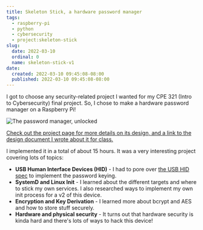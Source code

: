 ```yaml
---
title: Skeleton Stick, a hardware password manager
tags:
  - raspberry-pi
  - python
  - cybersecurity
  - project:skeleton-stick
slug:
  date: 2022-03-10
  ordinal: 0
  name: skeleton-stick-v1
date:
  created: 2022-03-10 09:45:08-08:00
  published: 2022-03-10 09:45:08-08:00
---
```


I got to choose any security-related project I wanted for my CPE 321 (Intro to
Cybersecurity) final project. So, I chose to make a hardware password manager on
a Raspberry Pi!

![The password manager, unlocked](/_/projects/unlocked.jpg)

<!-- excerpt -->

[Check out the project page for more details on its design, and a link to the design document I wrote about it for class.](/projects/skeleton-stick)

I implemented it in a total of about 15 hours. It was a very interesting project
covering lots of topics:

- **USB Human Interface Devices (HID)** - I had to pore over
  [the USB HID spec](https://usb.org/sites/default/files/hut1_3_0.pdf) to
  implement the password keying.
- **SystemD and Linux Init** - I learned about the different targets and where
  to stick my own services. I also researched ways to implement my own init
  process for a v2 of this device.
- **Encryption and Key Derivation** - I learned more about bcrypt and AES and
  how to store stuff securely.
- **Hardware and physical security** - It turns out that hardware security is
  kinda hard and there's lots of ways to hack this device!
